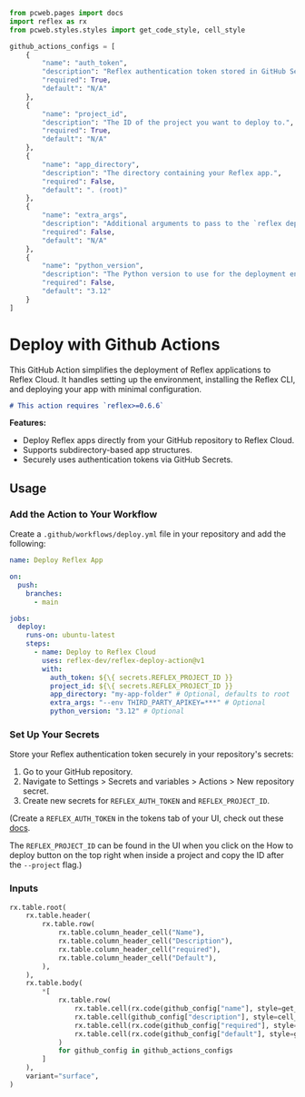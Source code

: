 ```python exec
from pcweb.pages import docs
import reflex as rx
from pcweb.styles.styles import get_code_style, cell_style

github_actions_configs = [
    {
        "name": "auth_token",
        "description": "Reflex authentication token stored in GitHub Secrets.",
        "required": True,
        "default": "N/A"
    },
    {
        "name": "project_id",
        "description": "The ID of the project you want to deploy to.",
        "required": True,
        "default": "N/A"
    },
    {
        "name": "app_directory",
        "description": "The directory containing your Reflex app.",
        "required": False,
        "default": ". (root)"
    },
    {
        "name": "extra_args",
        "description": "Additional arguments to pass to the `reflex deploy` command.",
        "required": False,
        "default": "N/A"
    },
    {
        "name": "python_version",
        "description": "The Python version to use for the deployment environment.",
        "required": False,
        "default": "3.12"
    }
]
```

# Deploy with Github Actions

This GitHub Action simplifies the deployment of Reflex applications to Reflex Cloud. It handles setting up the environment, installing the Reflex CLI, and deploying your app with minimal configuration.

```md alert info
# This action requires `reflex>=0.6.6`
```

**Features:**
- Deploy Reflex apps directly from your GitHub repository to Reflex Cloud.
- Supports subdirectory-based app structures.
- Securely uses authentication tokens via GitHub Secrets.

## Usage
### Add the Action to Your Workflow
Create a `.github/workflows/deploy.yml` file in your repository and add the following:

```yaml
name: Deploy Reflex App

on:
  push:
    branches:
      - main

jobs:
  deploy:
    runs-on: ubuntu-latest
    steps:
      - name: Deploy to Reflex Cloud
        uses: reflex-dev/reflex-deploy-action@v1
        with:
          auth_token: ${\{ secrets.REFLEX_PROJECT_ID }}
          project_id: ${\{ secrets.REFLEX_PROJECT_ID }}
          app_directory: "my-app-folder" # Optional, defaults to root
          extra_args: "--env THIRD_PARTY_APIKEY=***" # Optional
          python_version: "3.12" # Optional
```

### Set Up Your Secrets
Store your Reflex authentication token securely in your repository's secrets:


1. Go to your GitHub repository.
2. Navigate to Settings > Secrets and variables > Actions > New repository secret.
3. Create new secrets for `REFLEX_AUTH_TOKEN` and `REFLEX_PROJECT_ID`. 

(Create a `REFLEX_AUTH_TOKEN` in the tokens tab of your UI, check out these [docs]({docs.hosting.tokens.path}#tokens). 

The `REFLEX_PROJECT_ID` can be found in the UI when you click on the How to deploy button on the top right when inside a project and copy the ID after the `--project` flag.)



### Inputs

```python eval
rx.table.root(
    rx.table.header(
        rx.table.row(
            rx.table.column_header_cell("Name"),
            rx.table.column_header_cell("Description"),
            rx.table.column_header_cell("required"),
            rx.table.column_header_cell("Default"),
        ),
    ),
    rx.table.body(
        *[
            rx.table.row(
                rx.table.cell(rx.code(github_config["name"], style=get_code_style("violet"))),
                rx.table.cell(github_config["description"], style=cell_style),
                rx.table.cell(rx.code(github_config["required"], style=get_code_style("violet"))),
                rx.table.cell(rx.code(github_config["default"], style=get_code_style("violet")), min_width="100px"),
            )
            for github_config in github_actions_configs
        ]
    ),
    variant="surface",
)
```
